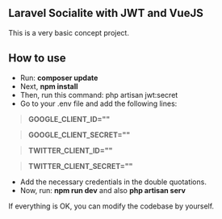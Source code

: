 
## Laravel Socialite with JWT and VueJS
This is a very basic concept project.
## How to use

- Run: **composer update**
- Next, **npm install**
- Then, run this command: php artisan jwt:secret
- Go to your .env file and add the following lines:
  <sub>
>**GOOGLE_CLIENT_ID=""**

>**GOOGLE_CLIENT_SECRET=""**

>**TWITTER_CLIENT_ID=""**

>**TWITTER_CLIENT_SECRET=""**
  </sub>

- Add the necessary credentials in the double quotations.
- Now, run: **npm run dev** and also **php artisan serv**

If everything is OK, you can modify the codebase by yourself.
